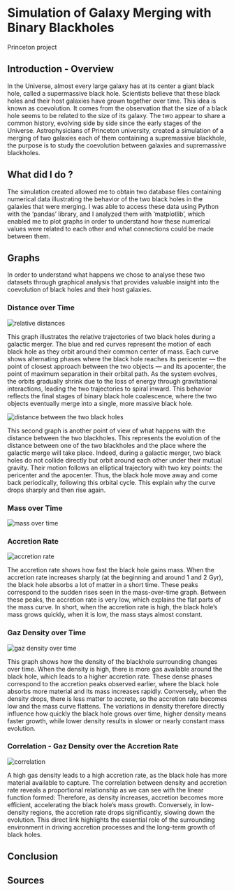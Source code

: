 # Simulation of Galaxy Merging with Binary Blackholes
Princeton project 
## Introduction - Overview
In the Universe, almost every large galaxy has at its center a giant black hole, called a supermassive black hole. Scientists believe that these black holes and their host galaxies have grown together over time. This idea is known as coevolution. It comes from the observation that the size of a black hole seems to be related to the size of its galaxy. The two appear to share a common history, evolving side by side since the early stages of the Universe. 
Astrophysicians of Princeton university, created a simulation of a merging of two galaxies each of them containing a supremassive blackhole, the purpose is to study the coevolution between galaxies and supremassive blackholes.  

## What did I do ? 
The simulation created allowed me to obtain two database files containing numerical data illustrating the behavior of the two black holes in the galaxies that were merging. I was able to access these data using Python with the ‘pandas’ library, and I analyzed them with ‘matplotlib’, which enabled me to plot graphs in order to understand how these numerical values were related to each other and what connections could be made between them.

## Graphs
In order to understand what happens we chose to analyse these two datasets through graphical analysis that provides valuable insight into the coevolution of black holes and their host galaxies. 

### Distance over Time
![relative distances](https://drive.google.com/uc?export=view&id=1Q1ehVG-l-D24MuOoFqCHwc7HruyYK_DC)

This graph illustrates the relative trajectories of two black holes during a galactic merger. The blue and red curves represent the motion of each black hole as they orbit around their common center of mass. Each curve shows alternating phases where the black hole reaches its pericenter — the point of closest approach between the two objects — and its apocenter, the point of maximum separation in their orbital path. As the system evolves, the orbits gradually shrink due to the loss of energy through gravitational interactions, leading the two trajectories to spiral inward. This behavior reflects the final stages of binary black hole coalescence, where the two objects eventually merge into a single, more massive black hole.


![distance between the two black holes](https://drive.google.com/uc?export=view&id=1p20UA8iYclDYWttgMMq9dco8-2OKYOGD)

This second graph is another point of view of what happens with the distance between the two blackholes. This represents the evolution of the distance between one of the two blackholes and the place where the galactic merge will take place. Indeed, during a galactic merger, two black holes do not collide directly but orbit around each other under their mutual gravity.
Their motion follows an elliptical trajectory with two key points: the pericenter and the apocenter. Thus, the black hole move away and come back periodically, following this orbital cycle. This explain why the curve drops sharply and then rise again. 

### Mass over Time
![mass over time](https://drive.google.com/uc?export=view&id=1yNwov1k5_nc1adFXSVAY4FQObYrGV6s9)

### Accretion Rate
![accretion rate](https://drive.google.com/uc?export=view&id=1A4KskyqRAayf3SmbRgbo2qexDmd2az6u)

The accretion rate shows how fast the black hole gains mass. When the accretion rate increases sharply (at the beginning and around 1 and 2 Gyr), the black hole absorbs a lot of matter in a short time. These peaks correspond to the sudden rises seen in the mass-over-time graph. Between these peaks, the accretion rate is very low, which explains the flat parts of the mass curve. In short, when the accretion rate is high, the black hole’s mass grows quickly, when it is low, the mass stays almost constant. 

### Gaz Density over Time
![gaz density over time](https://drive.google.com/uc?export=view&id=1Zr1zbZcepTIGZf_YlOB04PzFb4hj8DKH)

This graph shows how the density of the blackhole surrounding changes over time. When the density is high, there is more gas available around the black hole, which leads to a higher accretion rate. These dense phases correspond to the accretion peaks observed earlier, where the black hole absorbs more material and its mass increases rapidly.
Conversely, when the density drops, there is less matter to accrete, so the accretion rate becomes low and the mass curve flattens. The variations in density therefore directly influence how quickly the black hole grows over time, higher density means faster growth, while lower density results in slower or nearly constant mass evolution.

### Correlation - Gaz Density over the Accretion Rate
![correlation](https://drive.google.com/uc?export=view&id=1xwAFOJ9yHHbBtgSK1Tu05lf1IyJVpc3F)

A high gas density leads to a high accretion rate, as the black hole has more material available to capture. The correlation between density and accretion rate reveals a proportional relationship as we can see with the linear function formed: Therefore, as density increases, accretion becomes more efficient, accelerating the black hole’s mass growth. Conversely, in low-density regions, the accretion rate drops significantly, slowing down the evolution. This direct link highlights the essential role of the surrounding environment in driving accretion processes and the long-term growth of black holes.

## Conclusion 


## Sources 
